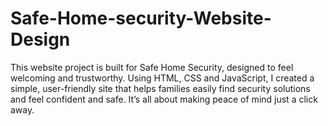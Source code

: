 # Safe-Home-security-Website-Design
This website project is built for Safe Home Security, designed to feel welcoming and trustworthy. Using HTML, CSS and JavaScript, I created a simple, user-friendly site that helps families easily find security solutions and feel confident and safe. It’s all about making peace of mind just a click away.
